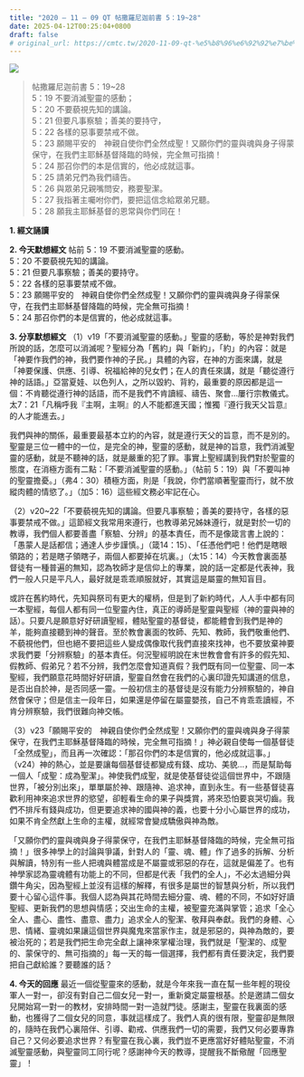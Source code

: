 ```yaml
---
title: "2020 – 11 – 09 QT 帖撒羅尼迦前書 5：19~28"
date: 2025-04-12T00:25:04+0800
draft: false
# original_url: https://cmtc.tw/2020-11-09-qt-%e5%b8%96%e6%92%92%e7%be%85%e5%b0%bc%e8%bf%a6%e5%89%8d%e6%9b%b8-5%ef%bc%9a1928
---
```


![](/images/qt.jpg)
> 帖撒羅尼迦前書 5：19\~28  
> 5：19 不要消滅聖靈的感動；  
> 5：20 不要藐視先知的講論。  
> 5：21 但要凡事察驗；善美的要持守，  
> 5：22 各樣的惡事要禁戒不做。  
> 5：23 願賜平安的　神親自使你們全然成聖！又願你們的靈與魂與身子得蒙保守，在我們主耶穌基督降臨的時候，完全無可指摘！  
> 5：24 那召你們的本是信實的，他必成就這事。  
> 5：25 請弟兄們為我們禱告。  
> 5：26 與眾弟兄親嘴問安，務要聖潔。  
> 5：27 我指著主囑咐你們，要把這信念給眾弟兄聽。  
> 5：28 願我主耶穌基督的恩常與你們同在！

**1. 經文誦讀**

**2.  今天默想經文**
帖前 5：19 不要消滅聖靈的感動。  
5：20 不要藐視先知的講論。  
5：21 但要凡事察驗；善美的要持守。  
5：22 各樣的惡事要禁戒不做。  
5：23 願賜平安的　神親自使你們全然成聖！又願你們的靈與魂與身子得蒙保守，在我們主耶穌基督降臨的時候，完全無可指摘！  
5：24 那召你們的本是信實的，他必成就這事。

**3. 分享默想經文**
（1）v19「不要消滅聖靈的感動。」聖靈的感動，等於是神對我們所說的話，怎麼可以消滅呢？聖經分為「舊約」與「新約」，「約」的內容：就是「神要作我們的神，我們要作神的子民。」具體的內容，在神的方面來講，就是「神要保護、供應、引導、祝福給神的兒女們；在人的責任來講，就是「聽從遵行神的話語。」亞當夏娃、以色列人，之所以毀約、背約，最重要的原因都是這一個：不肯聽從遵行神的話語，而不是我們不肯讀經、禱告、聚會…屢行宗教儀式。太7：21「凡稱呼我『主啊，主啊』的人不能都進天國；惟獨『遵行我天父旨意』的人才能進去。」

我們與神的關係，最重要最基本立約的內容，就是遵行天父的旨意，而不是別的。聖靈是三位一體中的一位，是完全的神，聖靈的感動，就是神的旨意，我們消滅聖靈的感動，就是不聽神的話，就是嚴重的犯了罪。事實上聖經講到我們對於聖靈的態度，在消極方面有二點：「不要消滅聖靈的感動。」（帖前 5：19）與「不要叫神的聖靈擔憂。」（弗4：30）積極方面，則是「我說，你們當順著聖靈而行，就不放縱肉體的情慾了。」（加5：16）這些經文務必牢記在心。

（2）v20\~22「不要藐視先知的講論。但要凡事察驗；善美的要持守，各樣的惡事要禁戒不做。」這節經文我常用來遵行，也教導弟兄姊妹遵行，就是對於一切的教導，我們個人都要善盡「察驗、分辨」的基本責任，而不是像箴言書上說的：「愚蒙人是話都信；通達人步步謹慎。」（箴14：15）、「任憑他們吧！他們是瞎眼領路的；若是瞎子領瞎子，兩個人都要掉在坑裏。」（太15：14）今天教會裏面基督徒有一種普遍的無知，認為牧師才是信仰上的專業，說的話一定都是代表神，我們一般人只是平凡人，最好就是乖乖順服就好，其實這是屬靈的無知盲目。

或許在舊約時代，先知與祭司有更大的權柄，但是到了新約時代，人人手中都有同一本聖經，每個人都有同一位聖靈內住，真正的導師是聖靈與聖經（神的靈與神的話）。只要凡是願意好好研讀聖經，體貼聖靈的基督徒，都能體會到我們是神的羊，能夠直接聽到神的聲音。至於教會裏面的牧師、先知、教師，我們敬重他們、不藐視他們，但也絕不要把這些人變成偶像取代我們直接來找神，也不要放棄神要求我們要「分辨察驗」的基本責任。何況聖經明說在末世教會會有許多的假先知、假教師、假弟兄？若不分辨，我們怎麼會知道真假？我們既有同一位聖靈、同一本聖經，我們願意花時間好好研讀，聖靈自然會在我們的心裏印證先知講道的信息，是否出自於神，是否同感一靈。一般初信主的基督徒是沒有能力分辨察驗的，神自然會保守；但是信主一段年日，如果還是停留在屬靈嬰孩，自己不肯乖乖讀經，不肯分辨察驗，我們很難向神交帳。

（3）v23「願賜平安的　神親自使你們全然成聖！又願你們的靈與魂與身子得蒙保守，在我們主耶穌基督降臨的時候，完全無可指摘！」神必親自使每一個基督徒「全然成聖」，而且再一次確認：「那召你們的本是信實的，他必成就這事。」（v24）神的熱心，並是要讓每個基督徒都變成有錢、成功、美貌…，而是幫助每一個人「成聖：成為聖潔」。神使我們成聖，就是使基督徒從這個世界中，不跟隨世界，「被分別出來」，單單屬於神、跟隨神、追求神，直到永生。有一些基督徒喜歡利用神來追求世界的慾望，卻輕看生命的果子與獎賞，將來恐怕要哀哭切齒。我們不排斥有錢與成功，但更要追求神的國與神的義，也要十分小心屬世界的成功，如果不肯全然獻上生命的主權，就經常會變成驕傲與神為敵。

「又願你們的靈與魂與身子得蒙保守，在我們主耶穌基督降臨的時候，完全無可指摘！」很多神學上的討論與爭議，針對人的「靈、魂、體」作了過多的拆解、分析與解讀，特別有一些人把魂與體當成是不屬靈或邪惡的存在，這就是偏差了。也有神學家認為靈魂體有功能上的不同，但都是代表「我們的全人」，不必太過細分與鑽牛角尖，因為聖經上並沒有這樣的解釋，有很多是屬世的智慧與分析，所以我們要十心留心這件事。我個人認為與其花時間去細分靈、魂、體的不同，不如好好讀聖經、更新我們的思想與情感；交出生命的主權，被聖靈充滿與掌管；追求「全心全人、盡心、盡性、盡意、盡力」追求全人的聖潔、敬拜與奉獻。我們的身體、心思、情緒、靈魂如果讓這個世界與魔鬼來當家作主，就是邪惡的，與神為敵的，要被治死的；若是我們把生命完全獻上讓神來掌權治理，我們就是「聖潔的、成聖的、蒙保守的、無可指摘的」每一天的每一個選擇，我們都有責任要決定，我們要把自己獻給誰？要聽誰的話？

**4. 今天的回應**
最近一個從聖靈來的感動，就是今年來我一直在幫一些年輕的現役軍人一對一，卻沒有對自己二個女兒一對一，重新奠定屬靈根基。於是邀請二個女兒開始寫一對一的教材，安排時間一對一造就門徒。感謝主，聖靈在我裏面的感動，也獲得了二個女兒的同意，事就這樣成了。我們人真的很有限，聖靈卻是無限的，隨時在我們心裏陪伴、引導、勸戒、供應我們一切的需要，我們又何必要專靠自己？又何必要追求世界？有聖靈在我心裏，我們豈不更應當好好體貼聖靈，不消滅聖靈感動，與聖靈同工同行呢？感謝神今天的教導，提醒我不斷儆醒「回應聖靈」！

